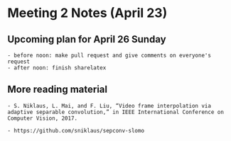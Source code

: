 # Meeting 2 Notes (April 23)

## Upcoming plan for April 26 Sunday
	- before noon: make pull request and give comments on everyone's request 
	- after noon: finish sharelatex  

##  More reading material  
	- S. Niklaus, L. Mai, and F. Liu, “Video frame interpolation via adaptive separable convolution,” in IEEE International Conference on Computer Vision, 2017.

	- https://github.com/sniklaus/sepconv-slomo 